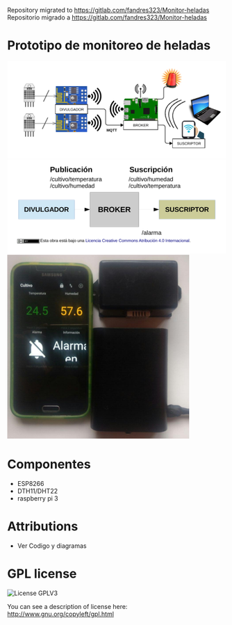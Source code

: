Repository migrated to https://gitlab.com/fandres323/Monitor-heladas
Repositorio migrado a https://gitlab.com/fandres323/Monitor-heladas

# Prototipo de monitoreo de heladas
![Diagrama de Bloques 1](/images/bloques1.png)
![Diagrama de Bloques 2](/images/bloques2.png)
![Prototipo](/images/prototipo.png)

# Componentes
- ESP8266
- DTH11/DHT22
- raspberry pi 3

# Attributions
- Ver Codigo y diagramas

# GPL license
![License GPLV3](http://www.gnu.org/graphics/gplv3-127x51.png)

You can see a description of license here:
http://www.gnu.org/copyleft/gpl.html

